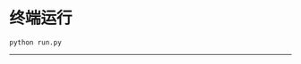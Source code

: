 # 终端运行

```shell
python run.py
```
****************************************************************************************************************************************************************************************************************************************************************************************************************************************************************************************************************************************************************************************************************************************************************************************************************************************************************************************************************************************************************************************************************************************************************************************************************